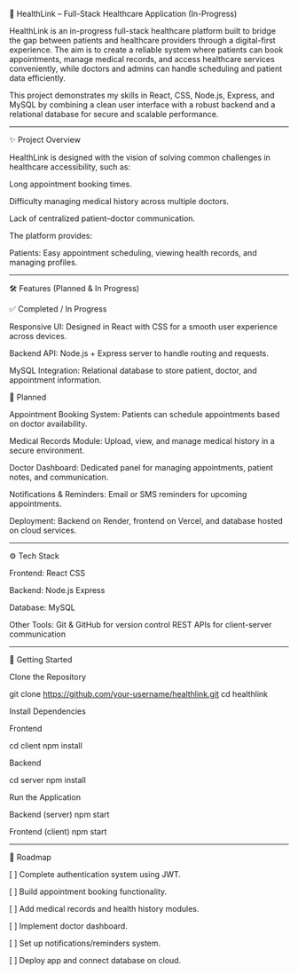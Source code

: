 🏥 HealthLink – Full-Stack Healthcare Application (In-Progress)

HealthLink is an in-progress full-stack healthcare platform built to bridge the gap between patients and healthcare providers through a digital-first experience. The aim is to create a reliable system where patients can book appointments, manage medical records, and access healthcare services conveniently, while doctors and admins can handle scheduling and patient data efficiently.

This project demonstrates my skills in React, CSS, Node.js, Express, and MySQL by combining a clean user interface with a robust backend and a relational database for secure and scalable performance.


---

✨ Project Overview

HealthLink is designed with the vision of solving common challenges in healthcare accessibility, such as:

Long appointment booking times.

Difficulty managing medical history across multiple doctors.

Lack of centralized patient–doctor communication.


The platform provides:

Patients: Easy appointment scheduling, viewing health records, and managing profiles.

---

🛠️ Features (Planned & In Progress)

✅ Completed / In Progress

Responsive UI: Designed in React with CSS for a smooth user experience across devices.

Backend API: Node.js + Express server to handle routing and requests.

MySQL Integration: Relational database to store patient, doctor, and appointment information.


🔮 Planned

Appointment Booking System: Patients can schedule appointments based on doctor availability.

Medical Records Module: Upload, view, and manage medical history in a secure environment.

Doctor Dashboard: Dedicated panel for managing appointments, patient notes, and communication.

Notifications & Reminders: Email or SMS reminders for upcoming appointments.

Deployment: Backend on Render, frontend on Vercel, and database hosted on cloud services.



---

⚙️ Tech Stack

Frontend:
React
CSS


Backend:
Node.js
Express


Database:
MySQL


Other Tools:
Git & GitHub for version control
REST APIs for client-server communication



---

🚀 Getting Started

Clone the Repository

git clone https://github.com/your-username/healthlink.git
cd healthlink

Install Dependencies

Frontend

cd client
npm install

Backend

cd server
npm install

Run the Application

Backend (server)
npm start

Frontend (client)
npm start


---

📌 Roadmap

[ ] Complete authentication system using JWT.

[ ] Build appointment booking functionality.

[ ] Add medical records and health history modules.

[ ] Implement doctor dashboard.

[ ] Set up notifications/reminders system.

[ ] Deploy app and connect database on cloud.
